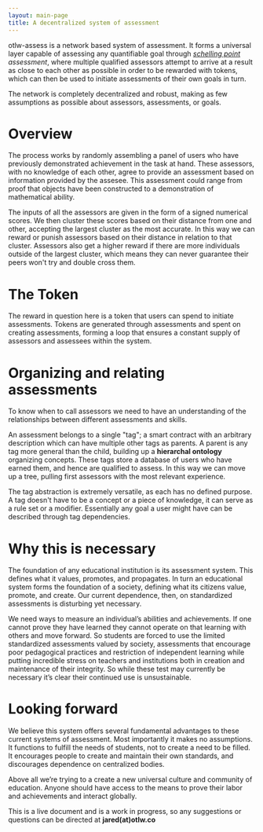 ```yaml
---
layout: main-page
title: A decentralized system of assessment
---
```


otlw-assess is a network based system of assessment. It forms a universal layer capable of assessing any quantifiable goal through _[schelling point](https://en.wikipedia.org/wiki/Focal_point_(game_theory)) assessment_, where multiple qualified assessors attempt to arrive at a result as close to each other as possible in order to be rewarded with tokens, which can then be used to initiate assessments of their own goals in turn.

The network is completely decentralized and robust, making as few assumptions as possible about assessors, assessments, or goals.

# Overview
The process works by randomly assembling a panel of users who have previously demonstrated achievement in the task at hand. These assessors, with no knowledge of each other, agree to provide an assessment based on information provided by the assesee. This assessment could range from proof that objects have been constructed to a demonstration of mathematical ability.

The inputs of all the assessors are given in the form of a signed numerical scores. We then cluster these scores based on their distance from one and other, accepting the largest cluster as the most accurate. In this way we can reward or punish assessors based on their distance in relation to that cluster. Assessors also get a higher reward if there are more individuals outside of the largest cluster, which means they can never guarantee their peers won't try and double cross them.  

# The Token

The reward in question here is a token that users can spend to initiate assessments. Tokens are generated through assessments and spent on creating assessments, forming a loop that ensures a constant supply of assessors and assessees within the system.

# Organizing and relating assessments

To know when to call assessors we need to have an understanding of the relationships between different assessments and skills.

An assessment belongs to a single "tag"; a smart contract with an arbitrary description which can have multiple other tags as parents. A parent is any tag more general than the child, building up a **hierarchal ontology** organizing concepts. These tags store a database of users who have earned them, and hence are qualified to assess. In this way we can move up a tree, pulling first assessors with the most relevant experience.

The tag abstraction is extremely versatile, as each has no defined purpose. A tag doesn't have to be a concept or a piece of knowledge, it can serve as a rule set or a modifier. Essentially any goal a user might have can be described through tag dependencies.

# Why this is necessary

The foundation of any educational institution is its assessment system. This defines what it values, promotes, and propagates. In turn an educational system forms the foundation of a society, defining what its citizens value, promote, and create. Our current dependence, then, on standardized assessments is disturbing yet necessary.

We need ways to measure an individual’s abilities and achievements. If one cannot prove they have learned they cannot operate on that learning with others and move forward. So students are forced to use the limited standardized assessments valued by society, assessments that encourage poor pedagogical practices and restriction of independent learning while putting incredible stress on teachers and institutions both in creation and maintenance of their integrity.  So while these test may currently be necessary it’s clear their continued use is unsustainable.

# Looking forward

We believe this system offers several fundamental advantages to these current systems of assessment. Most importantly it makes no assumptions. It functions to fulfill the needs of students, not to create a need to be filled. It encourages people to create and maintain their own standards, and discourages dependence on centralized bodies.

Above all we’re trying to a create a new universal culture and community of education. Anyone should have access to the means to prove their labor and achievements and interact globally.  

This is a live document and is a work in progress, so any suggestions or questions can be directed at **jared(at)otlw.co**

